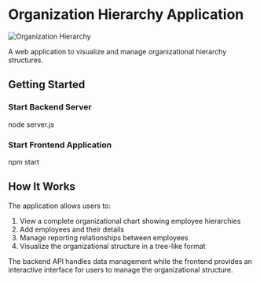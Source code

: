 # Organization Hierarchy Application

![Organization Hierarchy](./assets/image.png)

A web application to visualize and manage organizational hierarchy structures.

## Getting Started

### Start Backend Server
node server.js

### Start Frontend Application
npm start 

## How It Works

The application allows users to:
1. View a complete organizational chart showing employee hierarchies
2. Add employees and their details
3. Manage reporting relationships between employees
4. Visualize the organizational structure in a tree-like format

The backend API handles data management while the frontend provides an interactive interface for users to manage the organizational structure.


